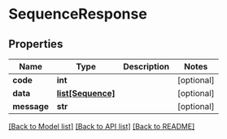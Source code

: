 # SequenceResponse

## Properties
Name | Type | Description | Notes
------------ | ------------- | ------------- | -------------
**code** | **int** |  | [optional] 
**data** | [**list[Sequence]**](Sequence.md) |  | [optional] 
**message** | **str** |  | [optional] 

[[Back to Model list]](../README.md#documentation-for-models) [[Back to API list]](../README.md#documentation-for-api-endpoints) [[Back to README]](../README.md)


